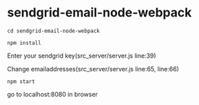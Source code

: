 # sendgrid-email-node-webpack

```shell
cd sendgrid-email-node-webpack
```

```
npm install
```


  Enter your sendgrid key(src_server/server.js line:39)
  
  Change emailaddresses(src_server/server.js line:65, line:66)

```
npm start
```

  go to localhost:8080 in browser